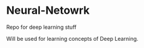 # Neural-Netowrk
Repo for deep learning stuff

Will be used for learning concepts of Deep Learning.
